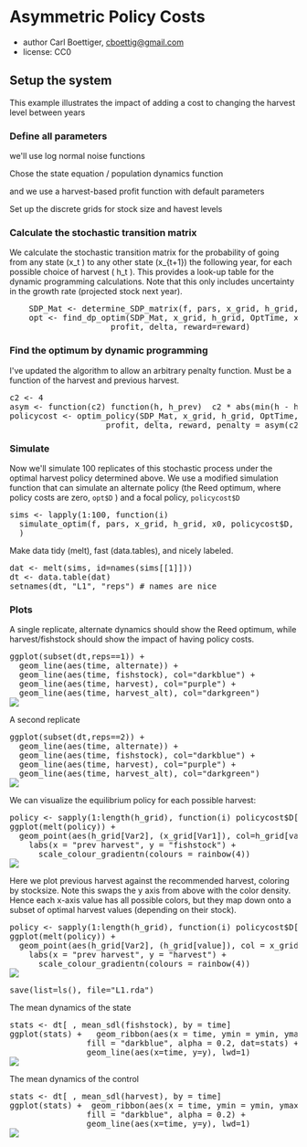 




# Asymmetric Policy Costs 
 * author Carl Boettiger, <cboettig@gmail.com>
 * license: CC0

## Setup the system



This example illustrates the impact of adding a cost to changing the harvest level between years 

### Define all parameters 



we'll use log normal noise functions




Chose the state equation / population dynamics function



and we use a harvest-based profit function with default parameters



Set up the discrete grids for stock size and havest levels




### Calculate the stochastic transition matrix
We calculate the stochastic transition matrix for the probability of going from any state \(x_t \) to any other state \(x_{t+1}\) the following year, for each possible choice of harvest \( h_t \).  This provides a look-up table for the dynamic programming calculations. Note that this only includes uncertainty in the growth rate (projected stock next year). 

<pre class="knitr"><div class="source">    <span class="symbol">SDP_Mat</span> <span class="assignement">&lt;-</span> <span class="functioncall">determine_SDP_matrix</span><span class="keyword">(</span><span class="symbol">f</span><span class="keyword">,</span> <span class="symbol">pars</span><span class="keyword">,</span> <span class="symbol">x_grid</span><span class="keyword">,</span> <span class="symbol">h_grid</span><span class="keyword">,</span> <span class="symbol">sigma_g</span> <span class="keyword">)</span>
    <span class="symbol">opt</span> <span class="assignement">&lt;-</span> <span class="functioncall">find_dp_optim</span><span class="keyword">(</span><span class="symbol">SDP_Mat</span><span class="keyword">,</span> <span class="symbol">x_grid</span><span class="keyword">,</span> <span class="symbol">h_grid</span><span class="keyword">,</span> <span class="symbol">OptTime</span><span class="keyword">,</span> <span class="symbol">xT</span><span class="keyword">,</span>
                     <span class="symbol">profit</span><span class="keyword">,</span> <span class="symbol">delta</span><span class="keyword">,</span> <span class="argument">reward</span><span class="argument">=</span><span class="symbol">reward</span><span class="keyword">)</span>
</div></pre>


### Find the optimum by dynamic programming 

I've updated the algorithm to allow an arbitrary penalty function. Must be a function of the harvest and previous harvest. 

<pre class="knitr"><div class="source"><span class="symbol">c2</span> <span class="assignement">&lt;-</span> <span class="number">4</span>
<span class="symbol">asym</span> <span class="assignement">&lt;-</span> <span class="keyword">function</span><span class="keyword">(</span><span class="formalargs">c2</span><span class="keyword">)</span> <span class="keyword">function</span><span class="keyword">(</span><span class="formalargs">h</span><span class="keyword">,</span> <span class="formalargs">h_prev</span><span class="keyword">)</span>  <span class="symbol">c2</span> <span class="keyword">*</span> <span class="functioncall">abs</span><span class="keyword">(</span><span class="functioncall">min</span><span class="keyword">(</span><span class="symbol">h</span> <span class="keyword">-</span> <span class="symbol">h_prev</span><span class="keyword">,</span><span class="number">0</span><span class="keyword">)</span><span class="keyword">)</span> <span class="comment"># increasing harvest is free </span>
<span class="symbol">policycost</span> <span class="assignement">&lt;-</span> <span class="functioncall">optim_policy</span><span class="keyword">(</span><span class="symbol">SDP_Mat</span><span class="keyword">,</span> <span class="symbol">x_grid</span><span class="keyword">,</span> <span class="symbol">h_grid</span><span class="keyword">,</span> <span class="symbol">OptTime</span><span class="keyword">,</span> <span class="symbol">xT</span><span class="keyword">,</span>
                    <span class="symbol">profit</span><span class="keyword">,</span> <span class="symbol">delta</span><span class="keyword">,</span> <span class="symbol">reward</span><span class="keyword">,</span> <span class="argument">penalty</span> <span class="argument">=</span> <span class="functioncall">asym</span><span class="keyword">(</span><span class="symbol">c2</span><span class="keyword">)</span><span class="keyword">)</span>
</div></pre>



### Simulate 
Now we'll simulate 100 replicates of this stochastic process under the optimal harvest policy determined above.  We use a modified simulation function that can simulate an alternate policy (the Reed optimum, where policy costs are zero, `opt$D` ) and a focal policy, `policycost$D`

<pre class="knitr"><div class="source"><span class="symbol">sims</span> <span class="assignement">&lt;-</span> <span class="functioncall">lapply</span><span class="keyword">(</span><span class="number">1</span><span class="keyword">:</span><span class="number">100</span><span class="keyword">,</span> <span class="keyword">function</span><span class="keyword">(</span><span class="formalargs">i</span><span class="keyword">)</span>
  <span class="functioncall">simulate_optim</span><span class="keyword">(</span><span class="symbol">f</span><span class="keyword">,</span> <span class="symbol">pars</span><span class="keyword">,</span> <span class="symbol">x_grid</span><span class="keyword">,</span> <span class="symbol">h_grid</span><span class="keyword">,</span> <span class="symbol">x0</span><span class="keyword">,</span> <span class="symbol">policycost</span><span class="keyword">$</span><span class="symbol">D</span><span class="keyword">,</span> <span class="symbol">z_g</span><span class="keyword">,</span> <span class="symbol">z_m</span><span class="keyword">,</span> <span class="symbol">z_i</span><span class="keyword">,</span> <span class="symbol">opt</span><span class="keyword">$</span><span class="symbol">D</span><span class="keyword">,</span> <span class="argument">profit</span><span class="argument">=</span><span class="symbol">profit</span><span class="keyword">,</span> <span class="argument">penalty</span><span class="argument">=</span><span class="functioncall">asym</span><span class="keyword">(</span><span class="symbol">c2</span><span class="keyword">)</span><span class="keyword">)</span>
  <span class="keyword">)</span>
</div></pre>



Make data tidy (melt), fast (data.tables), and nicely labeled.
<pre class="knitr"><div class="source"><span class="symbol">dat</span> <span class="assignement">&lt;-</span> <span class="functioncall">melt</span><span class="keyword">(</span><span class="symbol">sims</span><span class="keyword">,</span> <span class="argument">id</span><span class="argument">=</span><span class="functioncall">names</span><span class="keyword">(</span><span class="symbol">sims</span><span class="keyword">[[</span><span class="number">1</span><span class="keyword">]</span><span class="keyword">]</span><span class="keyword">)</span><span class="keyword">)</span>
<span class="symbol">dt</span> <span class="assignement">&lt;-</span> <span class="functioncall">data.table</span><span class="keyword">(</span><span class="symbol">dat</span><span class="keyword">)</span>
<span class="functioncall">setnames</span><span class="keyword">(</span><span class="symbol">dt</span><span class="keyword">,</span> <span class="string">"L1"</span><span class="keyword">,</span> <span class="string">"reps"</span><span class="keyword">)</span> <span class="comment"># names are nice</span>
</div></pre>


### Plots 

A single replicate, alternate dynamics should show the Reed optimum, while harvest/fishstock should show the impact of having policy costs. 
<pre class="knitr"><div class="source"><span class="functioncall">ggplot</span><span class="keyword">(</span><span class="functioncall">subset</span><span class="keyword">(</span><span class="symbol">dt</span><span class="keyword">,</span><span class="symbol">reps</span>==<span class="number">1</span><span class="keyword">)</span><span class="keyword">)</span> <span class="keyword">+</span>
  <span class="functioncall">geom_line</span><span class="keyword">(</span><span class="functioncall">aes</span><span class="keyword">(</span><span class="symbol">time</span><span class="keyword">,</span> <span class="symbol">alternate</span><span class="keyword">)</span><span class="keyword">)</span> <span class="keyword">+</span>
  <span class="functioncall">geom_line</span><span class="keyword">(</span><span class="functioncall">aes</span><span class="keyword">(</span><span class="symbol">time</span><span class="keyword">,</span> <span class="symbol">fishstock</span><span class="keyword">)</span><span class="keyword">,</span> <span class="argument">col</span><span class="argument">=</span><span class="string">"darkblue"</span><span class="keyword">)</span> <span class="keyword">+</span>
  <span class="functioncall">geom_line</span><span class="keyword">(</span><span class="functioncall">aes</span><span class="keyword">(</span><span class="symbol">time</span><span class="keyword">,</span> <span class="symbol">harvest</span><span class="keyword">)</span><span class="keyword">,</span> <span class="argument">col</span><span class="argument">=</span><span class="string">"purple"</span><span class="keyword">)</span> <span class="keyword">+</span>
  <span class="functioncall">geom_line</span><span class="keyword">(</span><span class="functioncall">aes</span><span class="keyword">(</span><span class="symbol">time</span><span class="keyword">,</span> <span class="symbol">harvest_alt</span><span class="keyword">)</span><span class="keyword">,</span> <span class="argument">col</span><span class="argument">=</span><span class="string">"darkgreen"</span><span class="keyword">)</span>
</div><img src="figure/rep1.png" class="plot" />
</pre>



A second replicate

<pre class="knitr"><div class="source"><span class="functioncall">ggplot</span><span class="keyword">(</span><span class="functioncall">subset</span><span class="keyword">(</span><span class="symbol">dt</span><span class="keyword">,</span><span class="symbol">reps</span>==<span class="number">2</span><span class="keyword">)</span><span class="keyword">)</span> <span class="keyword">+</span>
  <span class="functioncall">geom_line</span><span class="keyword">(</span><span class="functioncall">aes</span><span class="keyword">(</span><span class="symbol">time</span><span class="keyword">,</span> <span class="symbol">alternate</span><span class="keyword">)</span><span class="keyword">)</span> <span class="keyword">+</span>
  <span class="functioncall">geom_line</span><span class="keyword">(</span><span class="functioncall">aes</span><span class="keyword">(</span><span class="symbol">time</span><span class="keyword">,</span> <span class="symbol">fishstock</span><span class="keyword">)</span><span class="keyword">,</span> <span class="argument">col</span><span class="argument">=</span><span class="string">"darkblue"</span><span class="keyword">)</span> <span class="keyword">+</span>
  <span class="functioncall">geom_line</span><span class="keyword">(</span><span class="functioncall">aes</span><span class="keyword">(</span><span class="symbol">time</span><span class="keyword">,</span> <span class="symbol">harvest</span><span class="keyword">)</span><span class="keyword">,</span> <span class="argument">col</span><span class="argument">=</span><span class="string">"purple"</span><span class="keyword">)</span> <span class="keyword">+</span>
  <span class="functioncall">geom_line</span><span class="keyword">(</span><span class="functioncall">aes</span><span class="keyword">(</span><span class="symbol">time</span><span class="keyword">,</span> <span class="symbol">harvest_alt</span><span class="keyword">)</span><span class="keyword">,</span> <span class="argument">col</span><span class="argument">=</span><span class="string">"darkgreen"</span><span class="keyword">)</span>
</div><img src="figure/rep2.png" class="plot" />
</pre>




We can visualize the equilibrium policy for each possible harvest:

<pre class="knitr"><div class="source"><span class="symbol">policy</span> <span class="assignement">&lt;-</span> <span class="functioncall">sapply</span><span class="keyword">(</span><span class="number">1</span><span class="keyword">:</span><span class="functioncall">length</span><span class="keyword">(</span><span class="symbol">h_grid</span><span class="keyword">)</span><span class="keyword">,</span> <span class="keyword">function</span><span class="keyword">(</span><span class="formalargs">i</span><span class="keyword">)</span> <span class="symbol">policycost</span><span class="keyword">$</span><span class="symbol">D</span><span class="keyword">[[</span><span class="symbol">i</span><span class="keyword">]</span><span class="keyword">]</span><span class="keyword">[</span><span class="keyword">,</span><span class="number">1</span><span class="keyword">]</span><span class="keyword">)</span>
<span class="functioncall">ggplot</span><span class="keyword">(</span><span class="functioncall">melt</span><span class="keyword">(</span><span class="symbol">policy</span><span class="keyword">)</span><span class="keyword">)</span> <span class="keyword">+</span>
  <span class="functioncall">geom_point</span><span class="keyword">(</span><span class="functioncall">aes</span><span class="keyword">(</span><span class="symbol">h_grid</span><span class="keyword">[</span><span class="symbol">Var2</span><span class="keyword">]</span><span class="keyword">,</span> <span class="keyword">(</span><span class="symbol">x_grid</span><span class="keyword">[</span><span class="symbol">Var1</span><span class="keyword">]</span><span class="keyword">)</span><span class="keyword">,</span> <span class="argument">col</span><span class="argument">=</span><span class="symbol">h_grid</span><span class="keyword">[</span><span class="symbol">value</span><span class="keyword">]</span><span class="keyword">-</span><span class="symbol">h_grid</span><span class="keyword">[</span><span class="symbol">Var2</span><span class="keyword">]</span><span class="keyword">)</span><span class="keyword">)</span> <span class="keyword">+</span>
    <span class="functioncall">labs</span><span class="keyword">(</span><span class="argument">x</span> <span class="argument">=</span> <span class="string">"prev harvest"</span><span class="keyword">,</span> <span class="argument">y</span> <span class="argument">=</span> <span class="string">"fishstock"</span><span class="keyword">)</span> <span class="keyword">+</span>
      <span class="functioncall">scale_colour_gradientn</span><span class="keyword">(</span><span class="argument">colours</span> <span class="argument">=</span> <span class="functioncall">rainbow</span><span class="keyword">(</span><span class="number">4</span><span class="keyword">)</span><span class="keyword">)</span>
</div><img src="figure/policyplot.png" class="plot" />
</pre>


Here we plot previous harvest against the recommended harvest, coloring by stocksize.  Note this swaps the y axis from above with the color density.  Hence each x-axis value has all possible colors, but they map down onto a subset of optimal harvest values (depending on their stock). 

<pre class="knitr"><div class="source"><span class="symbol">policy</span> <span class="assignement">&lt;-</span> <span class="functioncall">sapply</span><span class="keyword">(</span><span class="number">1</span><span class="keyword">:</span><span class="functioncall">length</span><span class="keyword">(</span><span class="symbol">h_grid</span><span class="keyword">)</span><span class="keyword">,</span> <span class="keyword">function</span><span class="keyword">(</span><span class="formalargs">i</span><span class="keyword">)</span> <span class="symbol">policycost</span><span class="keyword">$</span><span class="symbol">D</span><span class="keyword">[[</span><span class="symbol">i</span><span class="keyword">]</span><span class="keyword">]</span><span class="keyword">[</span><span class="keyword">,</span><span class="number">1</span><span class="keyword">]</span><span class="keyword">)</span>
<span class="functioncall">ggplot</span><span class="keyword">(</span><span class="functioncall">melt</span><span class="keyword">(</span><span class="symbol">policy</span><span class="keyword">)</span><span class="keyword">)</span> <span class="keyword">+</span>
  <span class="functioncall">geom_point</span><span class="keyword">(</span><span class="functioncall">aes</span><span class="keyword">(</span><span class="symbol">h_grid</span><span class="keyword">[</span><span class="symbol">Var2</span><span class="keyword">]</span><span class="keyword">,</span> <span class="keyword">(</span><span class="symbol">h_grid</span><span class="keyword">[</span><span class="symbol">value</span><span class="keyword">]</span><span class="keyword">)</span><span class="keyword">,</span> <span class="argument">col</span> <span class="argument">=</span> <span class="symbol">x_grid</span><span class="keyword">[</span><span class="symbol">Var1</span><span class="keyword">]</span><span class="keyword">)</span><span class="keyword">,</span> <span class="argument">position</span><span class="argument">=</span><span class="functioncall">position_jitter</span><span class="keyword">(</span><span class="argument">w</span><span class="argument">=</span><span class="number">.005</span><span class="keyword">,</span><span class="argument">h</span><span class="argument">=</span><span class="number">.005</span><span class="keyword">)</span><span class="keyword">,</span> <span class="argument">alpha</span><span class="argument">=</span><span class="number">.5</span><span class="keyword">)</span> <span class="keyword">+</span>
    <span class="functioncall">labs</span><span class="keyword">(</span><span class="argument">x</span> <span class="argument">=</span> <span class="string">"prev harvest"</span><span class="keyword">,</span> <span class="argument">y</span> <span class="argument">=</span> <span class="string">"harvest"</span><span class="keyword">)</span> <span class="keyword">+</span>
      <span class="functioncall">scale_colour_gradientn</span><span class="keyword">(</span><span class="argument">colours</span> <span class="argument">=</span> <span class="functioncall">rainbow</span><span class="keyword">(</span><span class="number">4</span><span class="keyword">)</span><span class="keyword">)</span>
</div><img src="figure/policyplot2.png" class="plot" />
</pre>




<pre class="knitr"><div class="source"><span class="functioncall">save</span><span class="keyword">(</span><span class="argument">list</span><span class="argument">=</span><span class="functioncall">ls</span><span class="keyword">(</span><span class="keyword">)</span><span class="keyword">,</span> <span class="argument">file</span><span class="argument">=</span><span class="string">"L1.rda"</span><span class="keyword">)</span>
</div></pre>


The mean dynamics of the state
<pre class="knitr"><div class="source"><span class="symbol">stats</span> <span class="assignement">&lt;-</span> <span class="symbol">dt</span><span class="keyword">[</span> <span class="keyword">,</span> <span class="functioncall">mean_sdl</span><span class="keyword">(</span><span class="symbol">fishstock</span><span class="keyword">)</span><span class="keyword">,</span> <span class="argument">by</span> <span class="argument">=</span> <span class="symbol">time</span><span class="keyword">]</span>
<span class="functioncall">ggplot</span><span class="keyword">(</span><span class="symbol">stats</span><span class="keyword">)</span> <span class="keyword">+</span>   <span class="functioncall">geom_ribbon</span><span class="keyword">(</span><span class="functioncall">aes</span><span class="keyword">(</span><span class="argument">x</span> <span class="argument">=</span> <span class="symbol">time</span><span class="keyword">,</span> <span class="argument">ymin</span> <span class="argument">=</span> <span class="symbol">ymin</span><span class="keyword">,</span> <span class="argument">ymax</span> <span class="argument">=</span> <span class="symbol">ymax</span><span class="keyword">)</span><span class="keyword">,</span>
                <span class="argument">fill</span> <span class="argument">=</span> <span class="string">"darkblue"</span><span class="keyword">,</span> <span class="argument">alpha</span> <span class="argument">=</span> <span class="number">0.2</span><span class="keyword">,</span> <span class="argument">dat</span><span class="argument">=</span><span class="symbol">stats</span><span class="keyword">)</span> <span class="keyword">+</span>
                <span class="functioncall">geom_line</span><span class="keyword">(</span><span class="functioncall">aes</span><span class="keyword">(</span><span class="argument">x</span><span class="argument">=</span><span class="symbol">time</span><span class="keyword">,</span> <span class="argument">y</span><span class="argument">=</span><span class="symbol">y</span><span class="keyword">)</span><span class="keyword">,</span> <span class="argument">lwd</span><span class="argument">=</span><span class="number">1</span><span class="keyword">)</span>
</div><img src="figure/unnamed-chunk-1.png" class="plot" />
</pre>


The mean dynamics of the control
<pre class="knitr"><div class="source"><span class="symbol">stats</span> <span class="assignement">&lt;-</span> <span class="symbol">dt</span><span class="keyword">[</span> <span class="keyword">,</span> <span class="functioncall">mean_sdl</span><span class="keyword">(</span><span class="symbol">harvest</span><span class="keyword">)</span><span class="keyword">,</span> <span class="argument">by</span> <span class="argument">=</span> <span class="symbol">time</span><span class="keyword">]</span>
<span class="functioncall">ggplot</span><span class="keyword">(</span><span class="symbol">stats</span><span class="keyword">)</span> <span class="keyword">+</span>  <span class="functioncall">geom_ribbon</span><span class="keyword">(</span><span class="functioncall">aes</span><span class="keyword">(</span><span class="argument">x</span> <span class="argument">=</span> <span class="symbol">time</span><span class="keyword">,</span> <span class="argument">ymin</span> <span class="argument">=</span> <span class="symbol">ymin</span><span class="keyword">,</span> <span class="argument">ymax</span> <span class="argument">=</span> <span class="symbol">ymax</span><span class="keyword">)</span><span class="keyword">,</span>
                <span class="argument">fill</span> <span class="argument">=</span> <span class="string">"darkblue"</span><span class="keyword">,</span> <span class="argument">alpha</span> <span class="argument">=</span> <span class="number">0.2</span><span class="keyword">)</span> <span class="keyword">+</span>
                <span class="functioncall">geom_line</span><span class="keyword">(</span><span class="functioncall">aes</span><span class="keyword">(</span><span class="argument">x</span><span class="argument">=</span><span class="symbol">time</span><span class="keyword">,</span> <span class="argument">y</span><span class="argument">=</span><span class="symbol">y</span><span class="keyword">)</span><span class="keyword">,</span> <span class="argument">lwd</span><span class="argument">=</span><span class="number">1</span><span class="keyword">)</span>
</div><img src="figure/meanharvest.png" class="plot" />
</pre>

